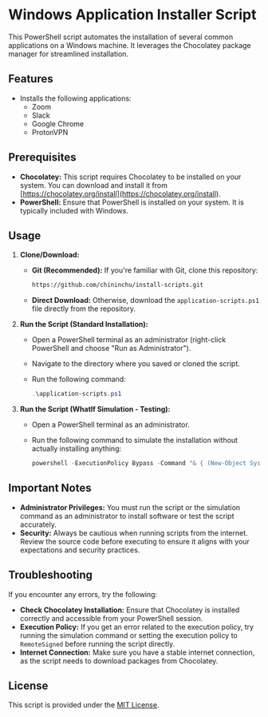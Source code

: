 # Windows Application Installer Script

This PowerShell script automates the installation of several common applications on a Windows machine. It leverages the Chocolatey package manager for streamlined installation.

## Features

* Installs the following applications:
    * Zoom
    * Slack
    * Google Chrome
    * ProtonVPN

## Prerequisites

* **Chocolatey:** This script requires Chocolatey to be installed on your system. You can download and install it from [https://chocolatey.org/install](https://chocolatey.org/install).
* **PowerShell:**  Ensure that PowerShell is installed on your system. It is typically included with Windows.

## Usage

1. **Clone/Download:**
   * **Git (Recommended):** If you're familiar with Git, clone this repository:
      ```bash
      https://github.com/chininchu/install-scripts.git
   
      ```
   * **Direct Download:** Otherwise, download the `application-scripts.ps1` file directly from the repository.

2. **Run the Script (Standard Installation):**
    * Open a PowerShell terminal as an administrator (right-click PowerShell and choose "Run as Administrator").
    * Navigate to the directory where you saved or cloned the script.
    * Run the following command:

      ```powershell
      .\application-scripts.ps1
      ```

3. **Run the Script (WhatIf Simulation - Testing):**
    * Open a PowerShell terminal as an administrator.
    * Run the following command to simulate the installation without actually installing anything:

      ```powershell
      powershell -ExecutionPolicy Bypass -Command "& { (New-Object System.Net.WebClient).DownloadString('https://raw.githubusercontent.com/chininchu/install-scripts/main/run_scripts.ps1') } -WhatIf"

      ```

## Important Notes

* **Administrator Privileges:**  You must run the script or the simulation command as an administrator to install software or test the script accurately.
* **Security:** Always be cautious when running scripts from the internet. Review the source code before executing to ensure it aligns with your expectations and security practices.

## Troubleshooting

If you encounter any errors, try the following:

* **Check Chocolatey Installation:** Ensure that Chocolatey is installed correctly and accessible from your PowerShell session.
* **Execution Policy:** If you get an error related to the execution policy, try running the simulation command or setting the execution policy to `RemoteSigned` before running the script directly.
* **Internet Connection:**  Make sure you have a stable internet connection, as the script needs to download packages from Chocolatey.

## License

This script is provided under the [MIT License](LICENSE).
